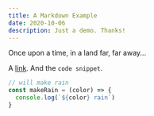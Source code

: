 ```yaml
---
title: A Markdown Example
date: 2020-10-06
description: Just a demo. Thanks!
---
```


<p class="lead">Once upon a time, in a land far, far away...</p>

A [link](https://yahoo.com). And the `code snippet`.

```javascript
// will make rain
const makeRain = (color) => {
  console.log(`${color} rain`)
}
```
